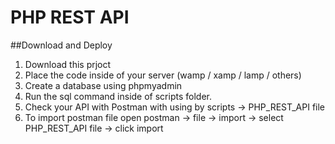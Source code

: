 # PHP REST API 
##Download and Deploy
1. Download this prjoct
2. Place the code inside of your server (wamp / xamp / lamp / others)
3. Create a database using phpmyadmin
4. Run the sql command inside of scripts folder.
5. Check your API with Postman with using by scripts -> PHP_REST_API file 
6. To import postman file open postman -> file -> import -> select PHP_REST_API file -> click import 